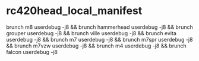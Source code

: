 rc420head_local_manifest
========================

brunch m8 userdebug -j8 && brunch hammerhead userdebug -j8 && brunch grouper userdebug -j8 && brunch ville userdebug -j8 && brunch evita userdebug -j8 && brunch m7 userdebug -j8 && brunch m7spr userdebug -j8 && brunch m7vzw userdebug -j8 && brunch m4 userdebug -j8 && brunch falcon userdebug -j8 


